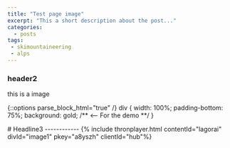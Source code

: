 ```yaml
---
title: "Test page image"
excerpt: "This a short description about the post..."
categories:
  - posts
tags: 
 - skimountaineering 
 - alps
---
```

### header2
this is a image

{::options parse_block_html="true" /}
div {
  width: 100%;
  padding-bottom: 75%;
  background: gold; /** <-- For the demo **/
}
<div>
# Headline3
------------
{% include thronplayer.html contentId="lagorai" divId="image1" pkey="a8yszh" clientId="hub"%}

</div>


